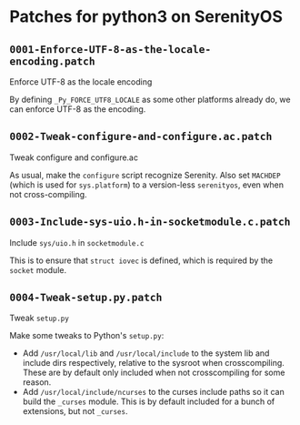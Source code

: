 # Patches for python3 on SerenityOS

## `0001-Enforce-UTF-8-as-the-locale-encoding.patch`

Enforce UTF-8 as the locale encoding

By defining `_Py_FORCE_UTF8_LOCALE` as some other platforms already do,
we can enforce UTF-8 as the encoding.

## `0002-Tweak-configure-and-configure.ac.patch`

Tweak configure and configure.ac

As usual, make the `configure` script recognize Serenity. Also set
`MACHDEP` (which is used for `sys.platform`) to a version-less
`serenityos`, even when not cross-compiling.

## `0003-Include-sys-uio.h-in-socketmodule.c.patch`

Include `sys/uio.h` in `socketmodule.c`

This is to ensure that `struct iovec` is defined, which is required by
the `socket` module.

## `0004-Tweak-setup.py.patch`

Tweak `setup.py`

Make some tweaks to Python's `setup.py`:

- Add `/usr/local/lib` and `/usr/local/include` to the system lib and
  include dirs respectively, relative to the sysroot when
  crosscompiling. These are by default only included when not
  crosscompiling for some reason.
- Add `/usr/local/include/ncurses` to the curses include paths so it can
  build the `_curses` module. This is by default included for a bunch of
  extensions, but not `_curses`.

